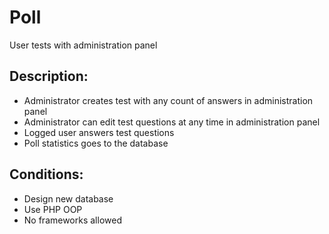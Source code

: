 # Poll
User tests with administration panel

## Description:
- Administrator creates test with any count of answers in administration panel
- Administrator can edit test questions at any time in administration panel
- Logged user answers test questions
- Poll statistics goes to the database

## Conditions:
- Design new database
- Use PHP OOP
- No frameworks allowed
